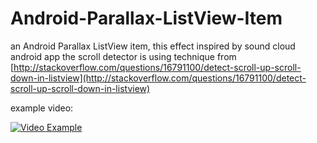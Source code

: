 Android-Parallax-ListView-Item
==============================

an Android Parallax ListView item, this effect inspired by sound cloud android app
the scroll detector is using technique from [http://stackoverflow.com/questions/16791100/detect-scroll-up-scroll-down-in-listview](http://stackoverflow.com/questions/16791100/detect-scroll-up-scroll-down-in-listview)

example video:

[![Video Example](http://img.youtube.com/vi/BbMvH5jAqA8/0.jpg)](http://www.youtube.com/watch?v=BbMvH5jAqA8)
